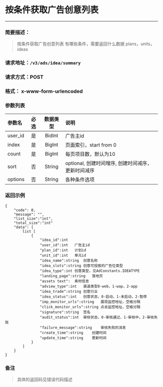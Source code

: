 
# 按条件获取广告创意列表
---
### 简要描述：
> 按条件获取广告创意列表
> 有哪些条件，需要返回什么数据
> plans，units，ideas

### 请求地址：```/v3/ads/idea/summary```

### 请求方式：POST

### 格式： x-www-form-urlencoded

### 参数列表

|参数名 | 必选 | 数据类型 | 说明|
|:---   | :--: | :------: | :---|
|user_id|是|BidInt|广告主id
|index|是|BigInt|页面索引，start from 0
|count|是|BigInt|每页项目数，默认为10
|sort|否|String|optional, 创建时间增序, 创建时间减序，更新时间减序
|options|否|String|各种条件选项

### 返回示例
```
{
    "code": 0,
    "message": "",
    "list_size":"int",
    "total_size":"int"
    "data": {
        list [
            {
                "idea_id":int
                "user_id":int	广告主id
                "plan_id":int	计划id
                "unit_id":int	单元id
                "idea_name":string	创意名称
                "idea_slots":string	创意可投放的广告位类型
                "idea_type":int	创意类型，见AdConstants.IDEATYPE
                "landing_page":string	落地页
                "assets	text":	素材信息
                "adview_type":int	渠道类型0-web，1-wap，2-app
                "idea_trade":string	创意行业
                "idea_status":int	创意状态，0-启动，1-未启动，2-暂停
                "imp_monitor_urls":string	展现监控地址，空格分隔
                "click_monitor_urls":string	点击监控地址，空格分隔
                "signature":string	签名
                "audit_status":int	审核状态，0-审核通过，1-审核中，2-审核失败
                "failure_message":string	审核失败的消息
                "create_time":string	创建时间
                "update_time":string	更新时间
            }
        ]
    }
}
```

### 备注
>具体的返回码见错误代码描述

　
　
　



